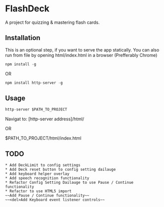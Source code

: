 # FlashDeck #

A project for quizzing & mastering flash cards.

## Installation ##

This is an optional step, if you want to serve the app statically.
You can also run from file by opening html/index.html in a browser (Prefferably Chrome)

```dart
npm install -g
```

OR

```dart
npm install http-server -g
```

## Usage ##

```dart
http-server $PATH_TO_PROJECT
```
Navigat to: [http-server address]/html/

OR

$PATH_TO_PROJECT/html/index.html

## TODO ##

    * Add DeckLimit to config settings
    * Add Deck reset button to config setting dailauge
    * Add keyboard helper overlay
    * Add speech recognition functionality
    * Refactor Config Setting Dailauge to use Pause / Continue functionality
    * Refactor to use HTML5 import
    ~~Add Pause / Continue functionality~~
    ~~<del>Add Keyboard event listener controls~~